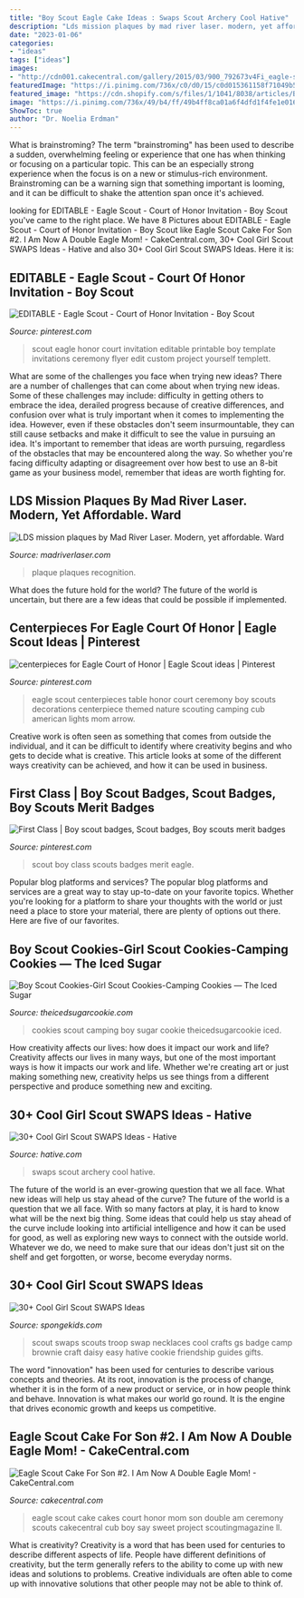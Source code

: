 ```yaml
---
title: "Boy Scout Eagle Cake Ideas : Swaps Scout Archery Cool Hative"
description: "Lds mission plaques by mad river laser. modern, yet affordable. ward"
date: "2023-01-06"
categories:
- "ideas"
tags: ["ideas"]
images:
- "http://cdn001.cakecentral.com/gallery/2015/03/900_792673v4Fi_eagle-scout-cake-for-son-2-i-am-now-a-double-eagle-mom.jpg"
featuredImage: "https://i.pinimg.com/736x/c0/d0/15/c0d015361158f71049b5eb97bb933eb5--boy-scouting-eagle-scout.jpg"
featured_image: "https://cdn.shopify.com/s/files/1/1041/8038/articles/Boy_Scout_Camping_Sugar_Cookies_The_Iced_Sugar_Cookie_4_The_Love_Of_Cookies_2_1024x1024.jpg?v=1488744961"
image: "https://i.pinimg.com/736x/49/b4/ff/49b4ff8ca01a6f4dfd1f4fe1e016e1fe.jpg"
ShowToc: true
author: "Dr. Noelia Erdman"
---
```



What is brainstroming?
The term "brainstroming" has been used to describe a sudden, overwhelming feeling or experience that one has when thinking or focusing on a particular topic. This can be an especially strong experience when the focus is on a new or stimulus-rich environment. Brainstroming can be a warning sign that something important is looming, and it can be difficult to shake the attention span once it's achieved.

	

		
looking for EDITABLE - Eagle Scout - Court of Honor Invitation - Boy Scout you've came to the right place. We have 8 Pictures about EDITABLE - Eagle Scout - Court of Honor Invitation - Boy Scout like Eagle Scout Cake For Son #2. I Am Now A Double Eagle Mom! - CakeCentral.com, 30+ Cool Girl Scout SWAPS Ideas - Hative and also 30+ Cool Girl Scout SWAPS Ideas. Here it is:
		
    
## EDITABLE - Eagle Scout - Court Of Honor Invitation - Boy Scout

<img loading=lazy src="https://i.pinimg.com/736x/49/b4/ff/49b4ff8ca01a6f4dfd1f4fe1e016e1fe.jpg" onerror="this.onerror=null;this.src='https://tse2.mm.bing.net/th?id=OIP.WVwwRKLd0JiZEzkV4fdvuAHaIL&amp;pid=15.1';" alt="EDITABLE - Eagle Scout - Court of Honor Invitation - Boy Scout">

_Source: pinterest.com_

>scout eagle honor court invitation editable printable boy template invitations ceremony flyer edit custom project yourself templett. 

	

What are some of the challenges you face when trying new ideas?
There are a number of challenges that can come about when trying new ideas. Some of these challenges may include: difficulty in getting others to embrace the idea, derailed progress because of creative differences, and confusion over what is truly important when it comes to implementing the idea. However, even if these obstacles don't seem insurmountable, they can still cause setbacks and make it difficult to see the value in pursuing an idea. It's important to remember that ideas are worth pursuing, regardless of the obstacles that may be encountered along the way. So whether you're facing difficulty adapting or disagreement over how best to use an 8-bit game as your business model, remember that ideas are worth fighting for.

    
## LDS Mission Plaques By Mad River Laser. Modern, Yet Affordable. Ward

<img loading=lazy src="https://cdn2.bigcommerce.com/n-zfvgw8/cwmkih1/products/286/images/1120/IMG_0543__69994.1424224228.1280.1280.jpg?c=2" onerror="this.onerror=null;this.src='https://tse1.mm.bing.net/th?id=OIP.YRUVgtH3vlfVhPE6l0VHjQHaJ4&amp;pid=15.1';" alt="LDS mission plaques by Mad River Laser. Modern, yet affordable. Ward">

_Source: madriverlaser.com_

>plaque plaques recognition. 

	

What does the future hold for the world?
The future of the world is uncertain, but there are a few ideas that could be possible if implemented.

    
## Centerpieces For Eagle Court Of Honor | Eagle Scout Ideas | Pinterest

<img loading=lazy src="https://i.pinimg.com/originals/22/6e/e2/226ee2531327976c5d04456284d82406.jpg" onerror="this.onerror=null;this.src='https://tse4.mm.bing.net/th?id=OIP.fHRYNEKCQaGQvAueej61NQHaJ4&amp;pid=15.1';" alt="centerpieces for Eagle Court of Honor | Eagle Scout ideas | Pinterest">

_Source: pinterest.com_

>eagle scout centerpieces table honor court ceremony boy scouts decorations centerpiece themed nature scouting camping cub american lights mom arrow. 

	

Creative work is often seen as something that comes from outside the individual, and it can be difficult to identify where creativity begins and who gets to decide what is creative. This article looks at some of the different ways creativity can be achieved, and how it can be used in business.

    
## First Class | Boy Scout Badges, Scout Badges, Boy Scouts Merit Badges

<img loading=lazy src="https://i.pinimg.com/736x/c0/d0/15/c0d015361158f71049b5eb97bb933eb5--boy-scouting-eagle-scout.jpg" onerror="this.onerror=null;this.src='https://tse1.mm.bing.net/th?id=OIP.0Wsg1Nr1Zk6xFhjMvjJkgwHaJN&amp;pid=15.1';" alt="First Class | Boy scout badges, Scout badges, Boy scouts merit badges">

_Source: pinterest.com_

>scout boy class scouts badges merit eagle. 

	

Popular blog platforms and services?
The popular blog platforms and services are a great way to stay up-to-date on your favorite topics. Whether you're looking for a platform to share your thoughts with the world or just need a place to store your material, there are plenty of options out there. Here are five of our favorites.

    
## Boy Scout Cookies-Girl Scout Cookies-Camping Cookies — The Iced Sugar

<img loading=lazy src="https://cdn.shopify.com/s/files/1/1041/8038/articles/Boy_Scout_Camping_Sugar_Cookies_The_Iced_Sugar_Cookie_4_The_Love_Of_Cookies_2_1024x1024.jpg?v=1488744961" onerror="this.onerror=null;this.src='https://tse2.mm.bing.net/th?id=OIP.Xfy-PX8LELD1UJnBFEHv8gHaE8&amp;pid=15.1';" alt="Boy Scout Cookies-Girl Scout Cookies-Camping Cookies — The Iced Sugar">

_Source: theicedsugarcookie.com_

>cookies scout camping boy sugar cookie theicedsugarcookie iced. 

	

How creativity affects our lives: how does it impact our work and life?
Creativity affects our lives in many ways, but one of the most important ways is how it impacts our work and life. Whether we're creating art or just making something new, creativity helps us see things from a different perspective and produce something new and exciting.

    
## 30+ Cool Girl Scout SWAPS Ideas - Hative

<img loading=lazy src="https://hative.com/wp-content/uploads/2014/03/girl-scout-swaps-ideas/7-archery-set-girl-scout-swaps.jpg" onerror="this.onerror=null;this.src='https://tse3.mm.bing.net/th?id=OIP.2liiZ2F1dJ8qdnWJQH0XkwHaJ4&amp;pid=15.1';" alt="30+ Cool Girl Scout SWAPS Ideas - Hative">

_Source: hative.com_

>swaps scout archery cool hative. 

	

The future of the world is an ever-growing question that we all face. What new ideas will help us stay ahead of the curve?
The future of the world is a question that we all face. With so many factors at play, it is hard to know what will be the next big thing. Some ideas that could help us stay ahead of the curve include looking into artificial intelligence and how it can be used for good, as well as exploring new ways to connect with the outside world. Whatever we do, we need to make sure that our ideas don't just sit on the shelf and get forgotten, or worse, become everyday norms.

    
## 30+ Cool Girl Scout SWAPS Ideas

<img loading=lazy src="https://spongekids.com/wp-content/uploads/2014/03/girl-scout-swaps-ideas/13-troop-necklaces-girl-scout-swaps.jpg" onerror="this.onerror=null;this.src='https://tse2.mm.bing.net/th?id=OIP.lG-xGAPb1MoHzTXFi6kv8AHaJ4&amp;pid=15.1';" alt="30+ Cool Girl Scout SWAPS Ideas">

_Source: spongekids.com_

>scout swaps scouts troop swap necklaces cool crafts gs badge camp brownie craft daisy easy hative cookie friendship guides gifts. 

	

The word "innovation" has been used for centuries to describe various concepts and theories. At its root, innovation is the process of change, whether it is in the form of a new product or service, or in how people think and behave. Innovation is what makes our world go round. It is the engine that drives economic growth and keeps us competitive.

    
## Eagle Scout Cake For Son #2. I Am Now A Double Eagle Mom! - CakeCentral.com

<img loading=lazy src="http://cdn001.cakecentral.com/gallery/2015/03/900_792673v4Fi_eagle-scout-cake-for-son-2-i-am-now-a-double-eagle-mom.jpg" onerror="this.onerror=null;this.src='https://tse4.mm.bing.net/th?id=OIP.ofbjCOAiVk0pwqNTwvlEXwHaJ4&amp;pid=15.1';" alt="Eagle Scout Cake For Son #2. I Am Now A Double Eagle Mom! - CakeCentral.com">

_Source: cakecentral.com_

>eagle scout cake cakes court honor mom son double am ceremony scouts cakecentral cub boy say sweet project scoutingmagazine ll. 

	

What is creativity?
Creativity is a word that has been used for centuries to describe different aspects of life. People have different definitions of creativity, but the term generally refers to the ability to come up with new ideas and solutions to problems. Creative individuals are often able to come up with innovative solutions that other people may not be able to think of.


